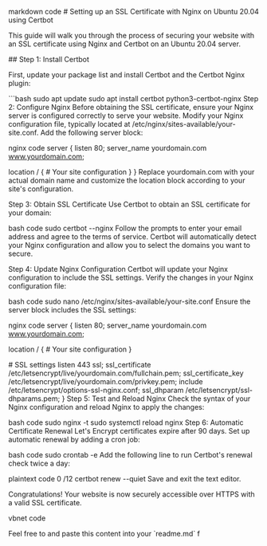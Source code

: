 markdown  code \# Setting up an SSL Certificate with Nginx on Ubuntu
20.04 using Certbot

This guide will walk you through the process of securing your website
with an SSL certificate using Nginx and Certbot on an Ubuntu 20.04
server.

\## Step 1: Install Certbot

First, update your package list and install Certbot and the Certbot
Nginx plugin:

\`\`\`bash sudo apt update sudo apt install certbot
python3-certbot-nginx Step 2: Configure Nginx Before obtaining the SSL
certificate, ensure your Nginx server is configured correctly to serve
your website. Modify your Nginx configuration file, typically located at
/etc/nginx/sites-available/your-site.conf. Add the following server
block:

nginx  code server { listen 80; server_name yourdomain.com
www.yourdomain.com;

location / { \# Your site configuration } } Replace yourdomain.com with
your actual domain name and customize the location block according to
your site\'s configuration.

Step 3: Obtain SSL Certificate Use Certbot to obtain an SSL certificate
for your domain:

bash  code sudo certbot \--nginx Follow the prompts to enter your
email address and agree to the terms of service. Certbot will
automatically detect your Nginx configuration and allow you to select
the domains you want to secure.

Step 4: Update Nginx Configuration Certbot will update your Nginx
configuration to include the SSL settings. Verify the changes in your
Nginx configuration file:

bash  code sudo nano /etc/nginx/sites-available/your-site.conf
Ensure the server block includes the SSL settings:

nginx  code server { listen 80; server_name yourdomain.com
www.yourdomain.com;

location / { \# Your site configuration }

\# SSL settings listen 443 ssl; ssl_certificate
/etc/letsencrypt/live/yourdomain.com/fullchain.pem; ssl_certificate_key
/etc/letsencrypt/live/yourdomain.com/privkey.pem; include
/etc/letsencrypt/options-ssl-nginx.conf; ssl_dhparam
/etc/letsencrypt/ssl-dhparams.pem; } Step 5: Test and Reload Nginx Check
the syntax of your Nginx configuration and reload Nginx to apply the
changes:

bash  code sudo nginx -t sudo systemctl reload nginx Step 6:
Automatic Certificate Renewal Let\'s Encrypt certificates expire after
90 days. Set up automatic renewal by adding a cron job:

bash  code sudo crontab -e Add the following line to run Certbot\'s
renewal check twice a day:

plaintext  code 0 /12 certbot renew \--quiet Save and exit the text
editor.

Congratulations! Your website is now securely accessible over HTTPS with
a valid SSL certificate.

vbnet  code

Feel free to  and paste this content into your \`readme.md\` f
